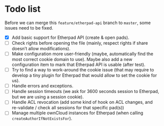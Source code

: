 # Todo list

Before we can merge this `feature/etherpad-api` branch to `master`,
some issues need to be fixed.

- [x] Add basic support for Etherpad API (create & open pads).
- [ ] Check rights before opening the file (mainly, respect rights if
      share doesn’t allow modifications).
- [ ] Make configuration more user-friendly (maybe, automatically find
      the most correct cookie domain to use). Maybe also add a new
      configuration item to mark that Etherpad API is usable (after
      test).
- [ ] Try to find a way to work-around the cookie issue (that may
      require to develop a tiny plugin for Etherpad that would allow
      to set the cookie for us).
- [ ] Handle errors and exceptions.
- [ ] Handle session timeouts (we ask for 3600 seconds session to
      Etherpad, but we are using a session cookie).
- [ ] Handle ACL revocation (add some kind of hook on ACL changes, and
      re-validate / check all sessions for that specific pad(s))
- [ ] Manage multiple ownCloud instances for Etherpad (when calling
      `createAuthorIfNotExistsFor`).
